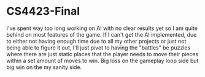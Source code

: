 # CS4423-Final

I've spent way too long working on AI with no clear results yet so I am quite behind on most features of the game. If I can't get the AI implemented, due to either not having enough time due to all my other projects or just not being able to figure it out, I'll just pivot to having the "battles" be puzzles where there are just static places that the player needs to move their pieces within a set amount of moves to win. Big loss on the gameplay loop side but big win on the my sanity side.
